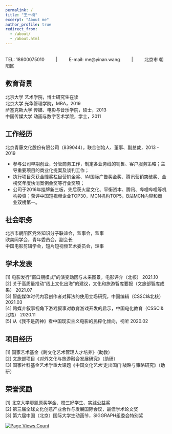 ```yaml
---
permalink: /
title: "王一楠"
excerpt: "About me"
author_profile: true
redirect_from: 
  - /about/
  - /about.html
---
```

 <br/>
TEL: 18600075010  &emsp;&emsp;  |  &emsp;&emsp;  E-mail: me@yinan.wang  &emsp;&emsp;  |   &emsp;&emsp; 北京市 朝阳区

## 教育背景
北京大学 艺术学院，博士研究生在读<br/>
北京大学 光华管理学院，MBA，2019<br/>
萨塞克斯大学 传媒、电影与音乐学院，硕士，2013<br/>
中国传媒大学 动画与数字艺术学院，学士，2011<br/>

## 工作经历
北京青藤文化股份有限公司（839044），联合创始人、董事、副总裁，2013 - 2019<br/>
* 参与公司早期创业，分管商务工作，制定各业务线的销售、客户服务策略；主导重要项目的商业化提案及谈判工作；
* 执行项目荣获金瞳奖栏目营销金奖、IAI国际广告奖金奖、腾讯营销突破奖、金榜奖年度快消案例金奖等行业奖项；
* 公司于2016年挂牌新三板，先后获火星文化、平衡资本、腾讯、哔哩哔哩等机构投资；获评中国短视频企业TOP30，MCN机构TOP5，B站MCN内容和商业双榜第一。

## 社会职务
北京市朝阳区党外知识分子联谊会，监事会，监事<br/>
欧美同学会，青年委员会，副会长<br/>
中国电影剪辑学会，短片短视频艺术委员会，理事<br/>

## 学术发表
[1] 电影发行“窗口期模式”的演变动因与未来图景，电影评介（北核） 2021.10<br/>
[2] 关于高质量推动“线上文化出海”的建议，文化和旅游智库要报（文旅部智库成果） 2021.07<br/>
[3] 智能媒体时代内容创作者对算法的使用立场研究，中国编辑（CSSCI&北核） 2021.03<br/>
[4] 跨媒介叙事视角下游戏叙事对教育游戏开发的启示，中国电化教育（CSSCI&北核） 2020.11<br/>
[5] 从《我不是药神》看中国现实主义电影的民粹化倾向，视听 2020.02<br/>

## 项目经历
[1] 国家艺术基金《跨文化艺术管理人才培养》（助教）<br/>
[2] 文旅部项目《对外文化与旅游融合发展研究》（助研）<br/>
[3] 国家社科基金艺术学重大课题《中国文化艺术‘走出国门’战略与策略研究》（助研）<br/>

## 荣誉奖励
[1] 北京大学廖凯原奖学金、校三好学生、实践公益奖<br/>
[2] 第三届全球文化创意产业合作与发展国际会议，最佳学术论文奖<br/>
[3] 第六届中国（北京）国际大学生动画节，SIGGRAPH组委会特别奖<br/>

[![Page Views Count](https://badges.toozhao.com/badges/01GBQDECJK344TKGFA56YGYRHF/green.svg)](https://badges.toozhao.com/stats/01GBQDECJK344TKGFA56YGYRHF "Get your own page views count badge on badges.toozhao.com")
